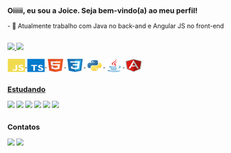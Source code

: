 ### Oiiiii, eu sou a Joice. Seja bem-vindo(a) ao meu perfil!

<!--Div de info sobre qual stack trabalho -->

<div>
  - 👔 Atualmente trabalho com Java no back-and e Angular JS no front-end  
</div>

##

<!-- Div para adicionar os ícones das linguagens-->
<div>
  <a href="https://github.com/joicecp">
  <img height="180em" src="https://github-readme-stats.vercel.app/api?username=joicecp&show_icons=true&theme=dark&include_all_commits=true&count_private=true"/>
  <img height="180em" src="https://github-readme-stats.vercel.app/api/top-langs/?username=joicecp&layout=compact&langs_count=7&theme=dark"/>
</div>
<div style="display: inline_block"><br>
  <img align="center" alt="Joice-Js" height="30" width="40" src="https://raw.githubusercontent.com/devicons/devicon/master/icons/javascript/javascript-plain.svg">
  <img align="center" alt="Joice-Ts" height="30" width="40" src="https://raw.githubusercontent.com/devicons/devicon/master/icons/typescript/typescript-plain.svg">
 <!-- <img align="center" alt="Joice-React" height="30" width="40" src="https://raw.githubusercontent.com/devicons/devicon/master/icons/react/react-original.svg"> -->
  <img align="center" alt="Joice-HTML" height="30" width="40" src="https://raw.githubusercontent.com/devicons/devicon/master/icons/html5/html5-original.svg">
  <img align="center" alt="Joice-CSS" height="30" width="40" src="https://raw.githubusercontent.com/devicons/devicon/master/icons/css3/css3-original.svg">
  <img align="center" alt="Joice-Python" height="30" width="40" src="https://raw.githubusercontent.com/devicons/devicon/master/icons/python/python-original.svg">
  <img align="center" alt="Joice-Java" height="30" width="40" src="https://raw.githubusercontent.com/devicons/devicon/master/icons/java/java-original.svg">
  <img align="center" alt="Joice-Angular" height="30" width="40" src="https://raw.githubusercontent.com/devicons/devicon/master/icons/angularjs/angularjs-original.svg">
  <!--<img align="right" alt="Joice-yoda" src="https://cdn.discordapp.com/attachments/795358919417397249/825430589581688872/hi.gif"> -->
</div>
  
##

### Estudando
<!--Div para as linguagens que estou estudando atualmente -->
<div>
    <a href="https://github.com/joicecp/aulasCursoEmVideo-HTMLeCSS" target="_blank"><img src="https://img.shields.io/badge/HTML5-E34F26?style=for-the-badge&logo=html5&logoColor=white" target="_blank"></a>
  <a href="https://github.com/joicecp/aulasCursoEmVideo-HTMLeCSS" target="_blank"><img src="https://img.shields.io/badge/CSS3-1572B6?style=for-the-badge&logo=css3&logoColor=white" target="_blank"></a>
    <a href="https://github.com/joicecp/curso-typescript" target="_blank"><img src="https://img.shields.io/badge/TypeScript-007ACC?style=for-the-badge&logo=typescript&logoColor=white" target="_blank"></a>
    <a href="https://github.com/joicecp/aulasCursoEmVideo-JavaScript" target="_blank"><img src="https://img.shields.io/badge/JavaScript-F7DF1E?style=for-the-badge&logo=javascript&logoColor=black" target="_blank"></a>
    <a href="https://github.com/joicecp/aulasCursoEmVideo-Python" target="_blank"><img src="https://img.shields.io/badge/Python-3776AB?style=for-the-badge&logo=python&logoColor=white" target="_blank"></a>
    <a href="https://github.com/joicecp/aulasCursoEmVideo-JavaBasico" target="_blank"><img src="https://img.shields.io/badge/Java-ED8B00?style=for-the-badge&logo=java&logoColor=white" target="_blank"></a>
</div>
  
##

### Contatos
<!-- Div para adicionar gmail e linkedin --> 
<div>
<a href = "mailto:joice.const@gmail.com"><img src="https://img.shields.io/badge/Gmail-D14836?style=for-the-badge&logo=gmail&logoColor=white" target="_blank"></a>  
<a href="https://www.linkedin.com/in/joice-c-pepe" target="_blank"><img src="https://img.shields.io/badge/-LinkedIn-%230077B5?style=for-the-badge&logo=linkedin&logoColor=white" target="_blank"></a>
</div>
  
 <!--![Snake animation](https://github.com/joicecp/joicecp/blob/output/github-contribution-grid-snake.svg)-->
